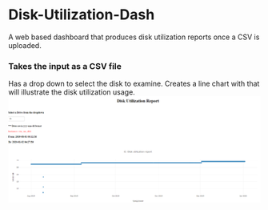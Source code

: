 # Disk-Utilization-Dash
A web based dashboard that produces disk utilization reports once a CSV is uploaded. 

### Takes the input as a CSV file
Has a drop down to select the disk to examine. 
Creates a line chart with that will illustrate the disk utilization usage. 
![Screenshot](screenshot1.PNG)
